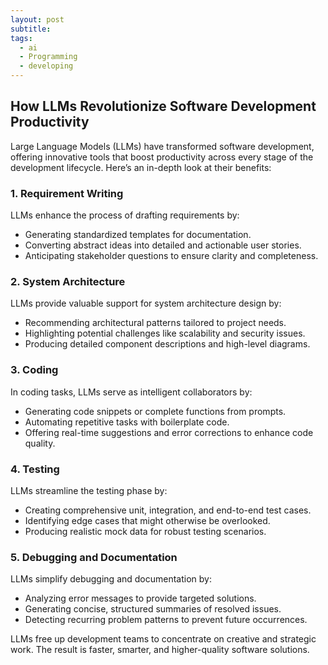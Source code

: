 ```yaml
---
layout: post
subtitle: 
tags:
  - ai
  - Programming
  - developing
---
```

## How LLMs Revolutionize Software Development Productivity

Large Language Models (LLMs) have transformed software development, offering innovative tools that boost productivity across every stage of the development lifecycle. Here’s an in-depth look at their benefits:

### 1. Requirement Writing
LLMs enhance the process of drafting requirements by:
- Generating standardized templates for documentation.
- Converting abstract ideas into detailed and actionable user stories.
- Anticipating stakeholder questions to ensure clarity and completeness.

### 2. System Architecture
LLMs provide valuable support for system architecture design by:
- Recommending architectural patterns tailored to project needs.
- Highlighting potential challenges like scalability and security issues.
- Producing detailed component descriptions and high-level diagrams.

### 3. Coding
In coding tasks, LLMs serve as intelligent collaborators by:
- Generating code snippets or complete functions from prompts.
- Automating repetitive tasks with boilerplate code.
- Offering real-time suggestions and error corrections to enhance code quality.

### 4. Testing
LLMs streamline the testing phase by:
- Creating comprehensive unit, integration, and end-to-end test cases.
- Identifying edge cases that might otherwise be overlooked.
- Producing realistic mock data for robust testing scenarios.

### 5. Debugging and Documentation
LLMs simplify debugging and documentation by:
- Analyzing error messages to provide targeted solutions.
- Generating concise, structured summaries of resolved issues.
- Detecting recurring problem patterns to prevent future occurrences.

LLMs free up development teams to concentrate on creative and strategic work. The result is faster, smarter, and higher-quality software solutions.

